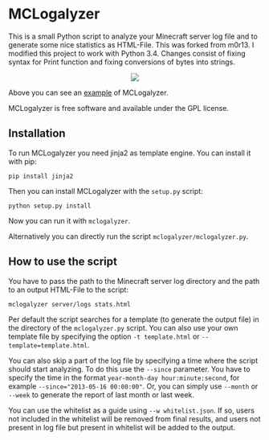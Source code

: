 # MCLogalyzer #

This is a small Python script to analyze your Minecraft server log file and to
generate some nice statistics as HTML-File. This was forked from m0r13. I modified this project to work with Python 3.4. Changes consist of fixing syntax for Print function and fixing conversions of bytes into strings.

<div align="center">
    <a href="http://mclogalyzer.mapcrafter.org/example"><img src="http://i.imgur.com/GkKY9T6.png" /></a>
</div>

Above you can see an [example](http://mclogalyzer.mapcrafter.org/example) of MCLogalyzer.

MCLogalyzer is free software and available under the GPL license.

## Installation ##

To run MCLogalyzer you need jinja2 as template engine. You can install it with
pip:

```
pip install jinja2
```

Then you can install MCLogalyzer with the `setup.py` script:

```
python setup.py install 
```

Now you can run it with `mclogalyzer`.

Alternatively you can directly run the script `mclogalyzer/mclogalyzer.py`.

## How to use the script ##

You have to pass the path to the Minecraft server log directory and the path to an
output HTML-File to the script:

```
mclogalyzer server/logs stats.html
```

Per default the script searches for a template (to generate the output file) in
the directory of the `mclogalyzer.py` script. You can also use your own
template file by specifying the option `-t template.html` or
`--template=template.html`.

You can also skip a part of the log file by specifying a time where the script
should start analyzing. To do this use the `--since` parameter. You have to
specify the time in the format `year-month-day hour:minute:second`, for example
`--since="2013-05-16 00:00:00"`. Or, you can simply use `--month` or `--week` 
to generate the report of last month or last week.

You can use the whitelist as a guide using `--w whitelist.json`. If so, users
not included in the whitelist will be removed from final results, and users not
present in log file but present in whitelist will be added to the output.
